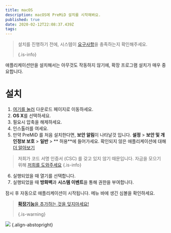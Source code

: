 ```yaml
---
title: macOS
description: macOS에 PreMiD 설치를 시작해봐요.
published: true
date: 2020-02-12T22:08:37.439Z
tags:
---
```


> 설치를 진행하기 전에, 시스템이 [요구사항](/install/requirements)을 충족하는지 확인해주세요. 
> 
> {.is-info}

애플리케이션만을 설치해서는 아무것도 작동하지 않기에, 확장 프로그램 설치가 매우 중요합니다.

# 설치
1. [여기를 눌러](https://premid.app/downloads) 다운로드 페이지로 이동하세요.
2. **OS X**를 선택하세요.
3. 필요시 압축을 해제하세요.
4. 인스톨러를 여세요.
5. 만약 PreMiD 를 처음 설치한다면, **보안 알림**이 나타날것 입니다. **설정** > **보안 및 개인정보 보호** > **일반** > ** 허용**에 들어가세요. 확인되지 않은 애플리케이션에 대해 [더 알아보기](https://support.apple.com/guide/mac-help/open-a-mac-app-from-an-unidentified-developer-mh40616/mac)
> 저희가 코드 서명 인증서 (CSC) 를 갖고 있지 않기 때문입니다. 자금을 모으기 위해 [저희를 도와주세요](https://www.patreon.com/Timeraa) {.is-info}
6. 실행되었을 때 열기를 선택합니다.
7. 실행되었을 때 **방화벽**과 **시스템 이벤트**을 통해 권한을 부여합니다.

잠시 후 자동으로 애플리케이션이 시작됩니다. 메뉴 바에 생긴 심볼을 확인하세요.

> [**확장기능**을 추가하는 것을 잊지마세요!](/install) 
> 
> {.is-warning}

![](https://img.icons8.com/color/2x/mac-logo.png) {.align-abstopright}